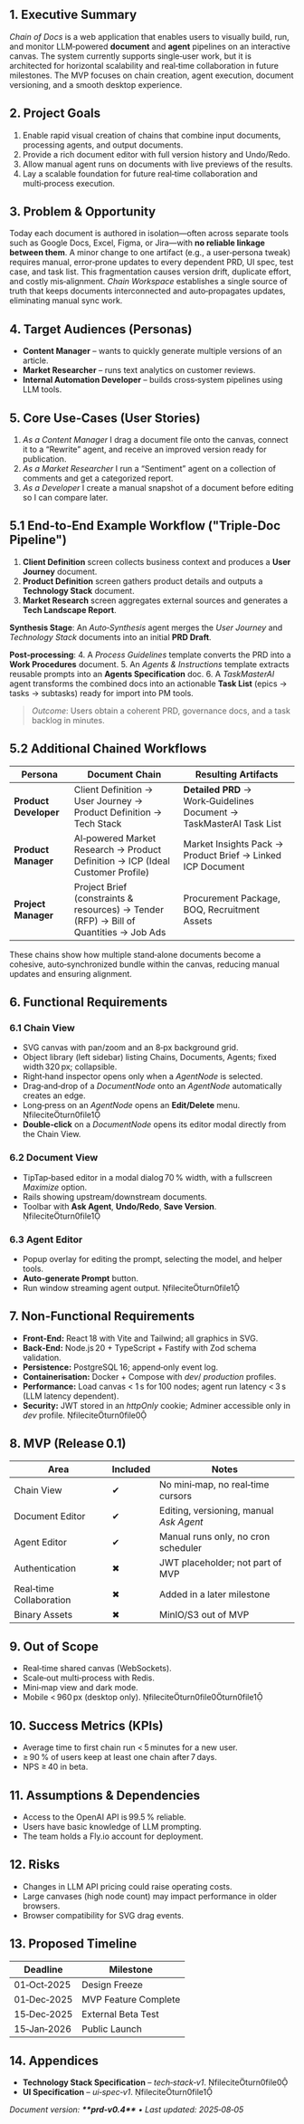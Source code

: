 ## 1. Executive Summary

_Chain of Docs_ is a web application that enables users to visually build, run, and monitor LLM‑powered **document** and **agent** pipelines on an interactive canvas. The system currently supports single‑user work, but it is architected for horizontal scalability and real‑time collaboration in future milestones. The MVP focuses on chain creation, agent execution, document versioning, and a smooth desktop experience.

## 2. Project Goals

1. Enable rapid visual creation of chains that combine input documents, processing agents, and output documents.
2. Provide a rich document editor with full version history and Undo/Redo.
3. Allow manual agent runs on documents with live previews of the results.
4. Lay a scalable foundation for future real‑time collaboration and multi‑process execution.

## 3. Problem & Opportunity

Today each document is authored in isolation—often across separate tools such as Google Docs, Excel, Figma, or Jira—with **no reliable linkage between them**. A minor change to one artifact (e.g., a user‑persona tweak) requires manual, error‑prone updates to every dependent PRD, UI spec, test case, and task list. This fragmentation causes version drift, duplicate effort, and costly mis‑alignment. _Chain Workspace_ establishes a single source of truth that keeps documents interconnected and auto‑propagates updates, eliminating manual sync work.

## 4. Target Audiences (Personas)

- **Content Manager** – wants to quickly generate multiple versions of an article.
- **Market Researcher** – runs text analytics on customer reviews.
- **Internal Automation Developer** – builds cross‑system pipelines using LLM tools.

## 5. Core Use‑Cases (User Stories)

1. _As a Content Manager_ I drag a document file onto the canvas, connect it to a “Rewrite” agent, and receive an improved version ready for publication.
2. _As a Market Researcher_ I run a “Sentiment” agent on a collection of comments and get a categorized report.
3. _As a Developer_ I create a manual snapshot of a document before editing so I can compare later.

## 5.1 End‑to‑End Example Workflow ("Triple‑Doc Pipeline")

1. **Client Definition** screen collects business context and produces a **User Journey** document.
2. **Product Definition** screen gathers product details and outputs a **Technology Stack** document.
3. **Market Research** screen aggregates external sources and generates a **Tech Landscape Report**.

**Synthesis Stage**: An _Auto‑Synthesis_ agent merges the _User Journey_ and _Technology Stack_ documents into an initial **PRD Draft**.

**Post‑processing**:
4\. A _Process Guidelines_ template converts the PRD into a **Work Procedures** document.
5\. An _Agents & Instructions_ template extracts reusable prompts into an **Agents Specification** doc.
6\. A _TaskMasterAI_ agent transforms the combined docs into an actionable **Task List** (epics → tasks → subtasks) ready for import into PM tools.

> _Outcome_: Users obtain a coherent PRD, governance docs, and a task backlog in minutes.

## 5.2 Additional Chained Workflows

| Persona               | Document Chain                                                                        | Resulting Artifacts                                                  |
| --------------------- | ------------------------------------------------------------------------------------- | -------------------------------------------------------------------- |
| **Product Developer** | Client Definition → User Journey → Product Definition → Tech Stack                    | **Detailed PRD** → Work‑Guidelines Document → TaskMasterAI Task List |
| **Product Manager**   | AI‑powered Market Research → Product Definition → ICP (Ideal Customer Profile)        | Market Insights Pack → Product Brief → Linked ICP Document           |
| **Project Manager**   | Project Brief (constraints & resources) → Tender (RFP) → Bill of Quantities → Job Ads | Procurement Package, BOQ, Recruitment Assets                         |

These chains show how multiple stand‑alone documents become a cohesive, auto‑synchronized bundle within the canvas, reducing manual updates and ensuring alignment.

## 6. Functional Requirements

### 6.1 Chain View

- SVG canvas with pan/zoom and an 8‑px background grid.
- Object library (left sidebar) listing Chains, Documents, Agents; fixed width 320 px; collapsible.
- Right‑hand inspector opens only when a _AgentNode_ is selected.
- Drag‑and‑drop of a _DocumentNode_ onto an _AgentNode_ automatically creates an edge.
- Long‑press on an _AgentNode_ opens an **Edit/Delete** menu. fileciteturn0file1
- **Double‑click** on a _DocumentNode_ opens its editor modal directly from the Chain View.

### 6.2 Document View

- TipTap‑based editor in a modal dialog 70 % width, with a fullscreen _Maximize_ option.
- Rails showing upstream/downstream documents.
- Toolbar with **Ask Agent**, **Undo/Redo**, **Save Version**. fileciteturn0file1
   

### 6.3 Agent Editor

- Popup overlay for editing the prompt, selecting the model, and helper tools.
- **Auto‑generate Prompt** button.
- Run window streaming agent output. fileciteturn0file1

## 7. Non‑Functional Requirements

- **Front‑End:** React 18 with Vite and Tailwind; all graphics in SVG.
- **Back‑End:** Node.js 20 + TypeScript + Fastify with Zod schema validation.
- **Persistence:** PostgreSQL 16; append‑only event log.
- **Containerisation:** Docker + Compose with _dev_/ _production_ profiles.
- **Performance:** Load canvas < 1 s for 100 nodes; agent run latency < 3 s (LLM latency dependent).
- **Security:** JWT stored in an _httpOnly_ cookie; Adminer accessible only in _dev_ profile. fileciteturn0file0

## 8. MVP (Release 0.1)

| Area                    | Included | Notes                                   |
| ----------------------- | -------- | --------------------------------------- |
| Chain View              | ✔       | No mini‑map, no real‑time cursors       |
| Document Editor         | ✔       | Editing, versioning, manual _Ask Agent_ |
| Agent Editor            | ✔       | Manual runs only, no cron scheduler     |
| Authentication          | ✖       | JWT placeholder; not part of MVP        |
| Real‑time Collaboration | ✖       | Added in a later milestone              |
| Binary Assets           | ✖       | MinIO/S3 out of MVP                     |

## 9. Out of Scope

- Real‑time shared canvas (WebSockets).
- Scale‑out multi‑process with Redis.
- Mini‑map view and dark mode.
- Mobile < 960 px (desktop only). fileciteturn0file0turn0file1

## 10. Success Metrics (KPIs)

- Average time to first chain run < 5 minutes for a new user.
- ≥ 90 % of users keep at least one chain after 7 days.
- NPS ≥ 40 in beta.

## 11. Assumptions & Dependencies

- Access to the OpenAI API is 99.5 % reliable.
- Users have basic knowledge of LLM prompting.
- The team holds a Fly.io account for deployment.

## 12. Risks

- Changes in LLM API pricing could raise operating costs.
- Large canvases (high node count) may impact performance in older browsers.
- Browser compatibility for SVG drag events.

## 13. Proposed Timeline

| Deadline    | Milestone            |
| ----------- | -------------------- |
| 01‑Oct‑2025 | Design Freeze        |
| 01‑Dec‑2025 | MVP Feature Complete |
| 15‑Dec‑2025 | External Beta Test   |
| 15‑Jan‑2026 | Public Launch        |

## 14. Appendices

- **Technology Stack Specification** – _tech‑stack‑v1_. fileciteturn0file0
- **UI Specification** – _ui‑spec‑v1_. fileciteturn0file1

_Document version: ****\*\*****prd‑v0.4****\*\***** • Last updated: 2025‑08‑05_
